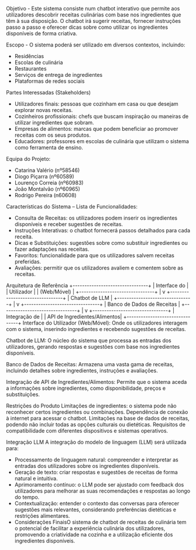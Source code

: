 Objetivo - Este sistema consiste num chatbot interativo que permite aos utilizadores descobrir receitas culinárias com base nos ingredientes que têm à sua disposição. O chatbot irá sugerir receitas, fornecer instruções passo a passo e oferecer dicas sobre como utilizar os ingredientes disponíveis de forma criativa.

Escopo - O sistema poderá ser utilizado em diversos contextos, incluindo:
- Residências
- Escolas de culinária
- Restaurantes
- Serviços de entrega de ingredientes
- Plataformas de redes sociais

Partes Interessadas (Stakeholders)
- Utilizadores finais: pessoas que cozinham em casa ou que desejam explorar novas receitas.
- Cozinheiros profissionais: chefs que buscam inspiração ou maneiras de utilizar ingredientes que sobram.
- Empresas de alimentos: marcas que podem beneficiar ao promover receitas com os seus produtos.
- Educadores: professores em escolas de culinária que utilizam o sistema como ferramenta de ensino.


Equipa do Projeto:
- Catarina Valério (nº58546)
- Diogo Piçarra (nº60589)
- Lourenço Correia (nº60983)
- João Montalvão (nº60965)
- Rodrigo Pereira (n60608)

Características do Sistema – Lista de Funcionalidades:
- Consulta de Receitas: os utilizadores podem inserir os ingredientes disponíveis e receber sugestões de receitas.
- Instruções Interativas: o chatbot fornecerá passos detalhados para cada receita.
- Dicas e Substituições: sugestões sobre como substituir ingredientes ou fazer adaptações nas receitas.
- Favoritos: funcionalidade para que os utilizadores salvem receitas preferidas.
- Avaliações: permitir que os utilizadores avaliem e comentem sobre as receitas.

Arquitetura de Referência
+--------------------------------+
|          Interface do          |
|            Utilizador          |
|         (Web/Móvel)            |
+--------------------------------+
              |
              v
+--------------------------------+
|         Chatbot de LLM         |
+--------------------------------+
              |
              v
+--------------------------------+
|    Banco de Dados de Receitas  |
+--------------------------------+
              |
              v
+--------------------------------+
|         Integração de          |
|   API de Ingredientes/Alimentos|
+--------------------------------+
Interface do Utilizador (Web/Móvel):
Onde os utilizadores interagem com o sistema, inserindo ingredientes e recebendo sugestões de receitas.

Chatbot de LLM:
O núcleo do sistema que processa as entradas dos utilizadores, gerando respostas e sugestões com base nos ingredientes disponíveis.

Banco de Dados de Receitas:
Armazena uma vasta gama de receitas, incluindo detalhes sobre ingredientes, instruções e avaliações.

Integração de API de Ingredientes/Alimentos:
Permite que o sistema aceda a informações sobre ingredientes, como disponibilidade, preços e substituições.



Restrições do Produto
Limitações de ingredientes: o sistema pode não reconhecer certos ingredientes ou combinações.
Dependência de conexão à internet para acessar o chatbot.
Limitações na base de dados de receitas, podendo não incluir todas as opções culturais ou dietéticas.
Requisitos de compatibilidade com diferentes dispositivos e sistemas operativos.


Integração LLM
A integração do modelo de linguagem (LLM) será utilizada para:
- Processamento de linguagem natural: compreender e interpretar as entradas dos utilizadores sobre os ingredientes disponíveis.
- Geração de texto: criar respostas e sugestões de receitas de forma natural e intuitiva.
- Aprimoramento contínuo: o LLM pode ser ajustado com feedback dos utilizadores para melhorar as suas recomendações e respostas ao longo do tempo.
- Contextualização: entender o contexto das conversas para oferecer sugestões mais relevantes, considerando preferências dietéticas e restrições alimentares.
- Considerações FinaisO sistema de chatbot de receitas de culinária tem o potencial de facilitar a experiência culinária dos utilizadores, promovendo a criatividade na cozinha e a utilização eficiente dos ingredientes disponíveis.
